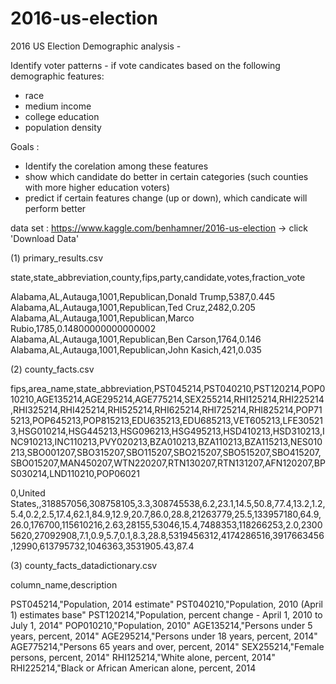 # 2016-us-election

2016 US Election Demographic analysis -

Identify voter patterns - if vote candicates based on the following demographic features:

- race
- medium income
- college education
- population density

Goals :
 - Identify the corelation among these features
 - show which candidate do better in certain categories (such counties with more higher education voters) 
 - predict if certain features change (up or down), which candicate will perform better 

data set :
https://www.kaggle.com/benhamner/2016-us-election
-> click 'Download Data'

(1) primary_results.csv

state,state_abbreviation,county,fips,party,candidate,votes,fraction_vote

Alabama,AL,Autauga,1001,Republican,Donald Trump,5387,0.445
Alabama,AL,Autauga,1001,Republican,Ted Cruz,2482,0.205
Alabama,AL,Autauga,1001,Republican,Marco Rubio,1785,0.14800000000000002
Alabama,AL,Autauga,1001,Republican,Ben Carson,1764,0.146
Alabama,AL,Autauga,1001,Republican,John Kasich,421,0.035

(2) county_facts.csv

fips,area_name,state_abbreviation,PST045214,PST040210,PST120214,POP010210,AGE135214,AGE295214,AGE775214,SEX255214,RHI125214,RHI225214,RHI325214,RHI425214,RHI525214,RHI625214,RHI725214,RHI825214,POP715213,POP645213,POP815213,EDU635213,EDU685213,VET605213,LFE305213,HSG010214,HSG445213,HSG096213,HSG495213,HSD410213,HSD310213,INC910213,INC110213,PVY020213,BZA010213,BZA110213,BZA115213,NES010213,SBO001207,SBO315207,SBO115207,SBO215207,SBO515207,SBO415207,SBO015207,MAN450207,WTN220207,RTN130207,RTN131207,AFN120207,BPS030214,LND110210,POP06021

0,United States,,318857056,308758105,3.3,308745538,6.2,23.1,14.5,50.8,77.4,13.2,1.2,5.4,0.2,2.5,17.4,62.1,84.9,12.9,20.7,86.0,28.8,21263779,25.5,133957180,64.9,26.0,176700,115610216,2.63,28155,53046,15.4,7488353,118266253,2.0,23005620,27092908,7.1,0.9,5.7,0.1,8.3,28.8,5319456312,4174286516,3917663456,12990,613795732,1046363,3531905.43,87.4

(3) county_facts_datadictionary.csv

column_name,description

PST045214,"Population, 2014 estimate"
PST040210,"Population, 2010 (April 1) estimates base"
PST120214,"Population, percent change - April 1, 2010 to July 1, 2014"
POP010210,"Population, 2010"
AGE135214,"Persons under 5 years, percent, 2014"
AGE295214,"Persons under 18 years, percent, 2014"
AGE775214,"Persons 65 years and over, percent, 2014"
SEX255214,"Female persons, percent, 2014"
RHI125214,"White alone, percent, 2014"
RHI225214,"Black or African American alone, percent, 2014

